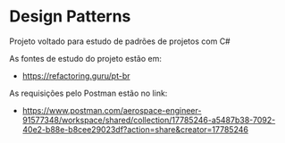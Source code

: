 # Design Patterns

Projeto voltado para estudo de padrões de projetos com C#

As fontes de estudo do projeto estão em:
- https://refactoring.guru/pt-br

As requisições pelo Postman estão no link:
- https://www.postman.com/aerospace-engineer-91577348/workspace/shared/collection/17785246-a5487b38-7092-40e2-b88e-b8cee29023df?action=share&creator=17785246
